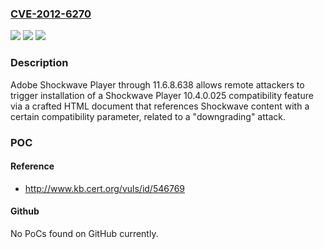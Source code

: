 ### [CVE-2012-6270](https://cve.mitre.org/cgi-bin/cvename.cgi?name=CVE-2012-6270)
![](https://img.shields.io/static/v1?label=Product&message=n%2Fa&color=blue)
![](https://img.shields.io/static/v1?label=Version&message=n%2Fa&color=blue)
![](https://img.shields.io/static/v1?label=Vulnerability&message=n%2Fa&color=brighgreen)

### Description

Adobe Shockwave Player through 11.6.8.638 allows remote attackers to trigger installation of a Shockwave Player 10.4.0.025 compatibility feature via a crafted HTML document that references Shockwave content with a certain compatibility parameter, related to a "downgrading" attack.

### POC

#### Reference
- http://www.kb.cert.org/vuls/id/546769

#### Github
No PoCs found on GitHub currently.


